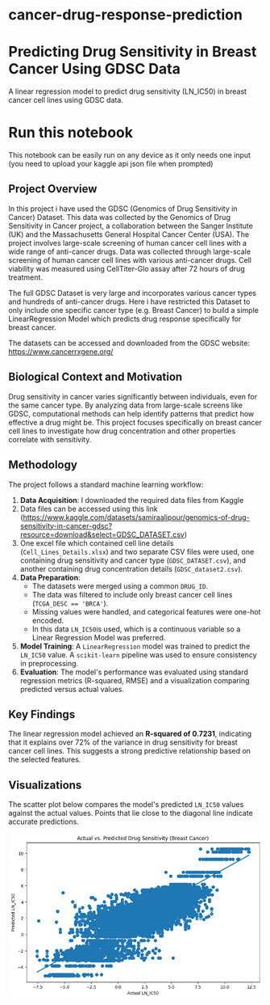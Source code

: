 # cancer-drug-response-prediction
# Predicting Drug Sensitivity in Breast Cancer Using GDSC Data
A linear regression model to predict drug sensitivity (LN_IC50) in breast cancer cell lines using GDSC data.

# Run this notebook
This notebook can be easily run on any device as it only needs one input (you need to upload your kaggle api json file when prompted)

## Project Overview

In this project i have used the GDSC (Genomics of Drug Sensitivity in Cancer) Dataset. This data was collected by the Genomics of Drug Sensitivity in Cancer project, a collaboration between the Sanger Institute (UK) and the Massachusetts General Hospital Cancer Center (USA). The project involves large-scale screening of human cancer cell lines with a wide range of anti-cancer drugs. Data was collected through large-scale screening of human cancer cell lines with various anti-cancer drugs. Cell viability was measured using CellTiter-Glo assay after 72 hours of drug treatment.

The full GDSC Dataset is very large and incorporates various cancer types and hundreds of anti-cancer drugs. Here  i have restricted this Dataset to only include one specific cancer type (e.g. Breast Cancer) to build a simple LinearRegression Model which predicts drug response specifically for breast cancer.

The datasets can be accessed and downloaded from the GDSC website: https://www.cancerrxgene.org/

## Biological Context and Motivation

Drug sensitivity in cancer varies significantly between individuals, even for the same cancer type. By analyzing data from large-scale screens like GDSC, computational methods can help identify patterns that predict how effective a drug might be. This project focuses specifically on breast cancer cell lines to investigate how drug concentration and other properties correlate with sensitivity.

## Methodology

The project follows a standard machine learning workflow:
1.  **Data Acquisition**: I downloaded the required data files from Kaggle
2.  Data files can be accessed using this link (https://www.kaggle.com/datasets/samiraalipour/genomics-of-drug-sensitivity-in-cancer-gdsc?resource=download&select=GDSC_DATASET.csv)
3.  One excel file which contained cell line details (`Cell_Lines_Details.xlsx`) and two separate CSV files were used, one containing drug sensitivity and cancer type (`GDSC_DATASET.csv`), and another containing drug concentration details (`GDSC_dataset2.csv`).
4.  **Data Preparation**:
    *   The datasets were merged using a common `DRUG_ID`.
    *   The data was filtered to include only breast cancer cell lines (`TCGA_DESC == 'BRCA'`).
    *   Missing values were handled, and categorical features were one-hot encoded.
    *   In this data `LN_IC50`is used, which is a continuous variable so a Linear Regression Model was preferred. 
5.  **Model Training**: A `LinearRegression` model was trained to predict the `LN_IC50` value. A `scikit-learn` pipeline was used to ensure consistency in preprocessing.
6.  **Evaluation**: The model's performance was evaluated using standard regression metrics (R-squared, RMSE) and a visualization comparing predicted versus actual values.

## Key Findings

The linear regression model achieved an **R-squared of 0.7231**, indicating that it explains over 72% of the variance in drug sensitivity for breast cancer cell lines. This suggests a strong predictive relationship based on the selected features.

## Visualizations

The scatter plot below compares the model's predicted `LN_IC50` values against the actual values. Points that lie close to the diagonal line indicate accurate predictions.

![regplot](assets/regplot.png)
